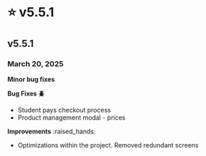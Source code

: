 # ⭐ v5.5.1

## v5.5.1

### March 20, 2025

**Minor bug fixes**

**Bug Fixes 🪲**

* Student pays checkout process
* Product management modal - prices

**Improvements** :raised\_hands:

* Optimizations within the project. Removed redundant screens
